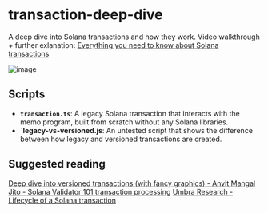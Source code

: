 # transaction-deep-dive
A deep dive into Solana transactions and how they work. Video walkthrough + further exlanation: [Everything you need to know about Solana transactions](https://www.youtube.com/watch?v=cu5GNWnN7IU)

![image](https://github.com/AlmostEfficient/transaction-deep-dive/assets/42661870/3d1bc50d-ae9f-4f91-8997-a16c24d20823)

## Scripts
- **`transaction.ts`**: A legacy Solana transaction that interacts with the memo program, built from scratch without any Solana libraries.
-  **`legacy-vs-versioned.js**: An untested script that shows the difference between how legacy and versioned transactions are created.

## Suggested reading
[Deep dive into versioned transactions (with fancy graphics) - Anvit Mangal](https://anvit.hashnode.dev/versioned-transactions)
[Jito - Solana Validator 101 transaction processing](https://www.jito.wtf/blog/solana-validator-101-transaction-processing/)
[Umbra Research - Lifecycle of a Solana transaction](https://www.umbraresearch.xyz/writings/lifecycle-of-a-solana-transaction)